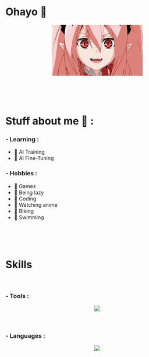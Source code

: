 # Ohayo 👋

<p align="center">
    <img src="/icons/krul.gif" width="250px" />
</p>

</br>
</br>
</br>

# Stuff about me 👻 :

### - Learning :
- 📌 AI Training
- 📌 AI Fine-Tuning

### - Hobbies :
- 📌 Games
- 📌 Being lazy
- 📌 Coding
- 📌 Watching anime
- 📌 Biking
- 📌 Swimming

</br>
</br>
</br>

# Skills
</br>

### - Tools : 
<p align="center">
    <img src="https://skillicons.dev/icons?i=ps,ae,blender,cmake,docker,git,github,gitlab,idea,stackoverflow,pytorch,visualstudio,linux" /></br>
</p></br>

### - Languages :

<p align="center">
    <img src="https://skillicons.dev/icons?i=cs,cpp,html,css,java,kotlin,js,lua,php,powershell,py,arduino,raspberrypi,mysql,md" />
</p>
